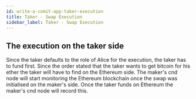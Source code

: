 ```yaml
---
id: write-a-comit-app-taker-execution
title: Taker - Swap Execution
sidebar_label: Taker - Swap Execution
---
```




## The execution on the taker side


Since the taker defaults to the role of Alice for the execution, the taker has to fund first. 
Since the order stated that the taker wants to get bitcoin for his ether the taker will have to find on the Ethereum side.
The maker's cnd node will start monitoring the Ethereum blockchain once the swap was initialised on the maker's side.
Once the taker funds on Ethereum the maker's cnd node will record this.


